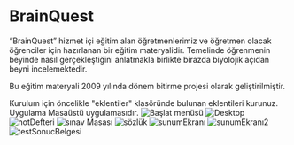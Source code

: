 # BrainQuest
“BrainQuest” hizmet içi eğitim alan öğretmenlerimiz ve öğretmen olacak öğrenciler için hazırlanan bir eğitim materyalidir. Temelinde öğrenmenin beyinde nasıl gerçekleştiğini anlatmakla birlikte birazda biyolojik açıdan beyni incelemektedir.

Bu eğitim materyali 2009 yılında dönem bitirme projesi olarak geliştirilmiştir.

Kurulum için öncelikle "eklentiler" klasöründe bulunan eklentileri kurunuz. Uygulama Masaüstü uygulamasıdır.
![Başlat menüsü](https://user-images.githubusercontent.com/75179334/183295938-a5694bdb-cc44-43ab-9b8e-368ae2171958.jpg)
![Desktop](https://user-images.githubusercontent.com/75179334/183295941-a2eb4139-287c-4795-8744-c6caedfc78d2.jpg)
![notDefteri](https://user-images.githubusercontent.com/75179334/183295942-9e004037-ee1e-4b09-a09d-e0d9a4120537.jpg)
![sınav Masası](https://user-images.githubusercontent.com/75179334/183295944-27656c39-e0be-4adb-85ef-f6db3e2f0fa2.jpg)
![sözlük](https://user-images.githubusercontent.com/75179334/183295945-c2d82604-d504-41bf-985a-71606a37ee9f.jpg)
![sunumEkranı](https://user-images.githubusercontent.com/75179334/183295948-dc159fac-c479-49a9-a2ad-689f34a00c79.jpg)
![sunumEkranı2](https://user-images.githubusercontent.com/75179334/183295949-2ffa33f0-9829-4db7-9ba1-3e8294060498.jpg)
![testSonucBelgesi](https://user-images.githubusercontent.com/75179334/183295950-50c46bda-2a23-4b0b-8673-a3c6a44710e1.jpg)
